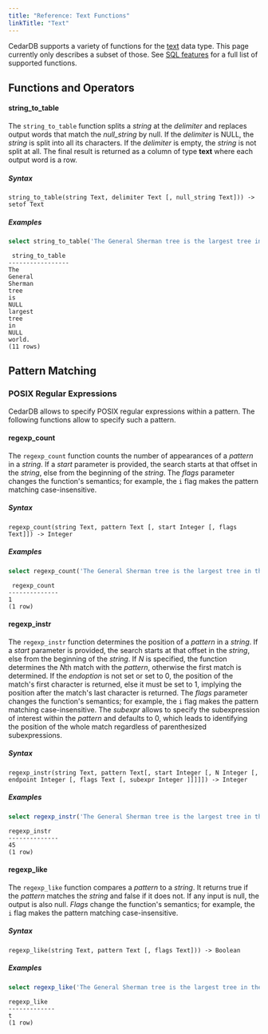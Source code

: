 ```yaml
---
title: "Reference: Text Functions"
linkTitle: "Text"
---
```


CedarDB supports a variety of functions for the [text](/docs/references/datatypes/text) data type. This page currently
only describes a  subset of those. See [SQL features](/docs/compatibility/sql_features) for a full list of supported
functions.

## Functions and Operators

#### string_to_table

The `string_to_table` function splits a _string_ at the _delimiter_ and replaces output words that match the
_null_string_ by null. If the _delimiter_ is NULL, the _string_ is split into all its characters. If the _delimiter_ is
empty, the _string_ is not split at all.
The final result is returned as a column of type **text** where each output word is a row.

##### **Syntax**

```
string_to_table(string Text, delimiter Text [, null_string Text])) -> setof Text
```

##### **Examples**

```sql
select string_to_table('The General Sherman tree is the largest tree in the world.', ' ', 'the');
```

```
 string_to_table
-----------------
The
General
Sherman
tree
is
NULL
largest
tree
in
NULL
world.
(11 rows)
```

## Pattern Matching

### POSIX Regular Expressions

CedarDB allows to specify POSIX regular expressions within a pattern.
The following functions allow to specify such a pattern.

#### regexp_count

The `regexp_count` function counts the number of appearances of a _pattern_ in a _string_.
If a _start_ parameter is provided, the search starts at that offset in the _string_,  else from the beginning
of the _string_. The _flags_ parameter changes the function's semantics; for example, the `i` flag makes the pattern
matching case-insensitive.

##### **Syntax**

```
regexp_count(string Text, pattern Text [, start Integer [, flags Text]]) -> Integer
```

##### **Examples**

```sql
select regexp_count('The General Sherman tree is the largest tree in the world.', 'Tree', 23, 'i');
```

```
 regexp_count
--------------
1
(1 row)
```

#### regexp_instr

The `regexp_instr` function determines the position of a _pattern_ in a _string_.
If a _start_ parameter is provided, the search starts at that offset in the _string_,  else from the beginning
of the _string_. If _N_ is specified, the function determines the *N*th match with the _pattern_, otherwise the first match
is determined. If the _endoption_ is not set or set to 0, the position of the match's first character is returned,
else it must be set to 1, implying the position after the match's last character is returned.
The _flags_ parameter changes the function's semantics; for example, the `i` flag makes the pattern
matching case-insensitive. The _subexpr_ allows to specify the subexpression of interest within the _pattern_ and
defaults to 0, which leads to identifying the position of the whole match regardless of parenthesized subexpressions.

##### **Syntax**

```
regexp_instr(string Text, pattern Text[, start Integer [, N Integer [, endpoint Integer [, flags Text [, subexpr Integer ]]]]]) -> Integer
```

##### **Examples**

```sql
select regexp_instr('The General Sherman tree is the largest tree in the world.', 'Tree', 23, 1, 1, 'i');
```
```
regexp_instr
--------------
45
(1 row)
```

#### regexp_like

The `regexp_like` function compares a _pattern_ to a _string_. It returns true if the _pattern_ matches the _string_
and false if it does not. If any input is null, the output is also null. _Flags_ change the function's semantics;
for example, the `i` flag makes the pattern matching case-insensitive.

##### **Syntax**

```
regexp_like(string Text, pattern Text [, flags Text])) -> Boolean
```

##### **Examples**

```sql
select regexp_like('The General Sherman tree is the largest tree in the world.', 'Tree.*Largest', 'i');
```
```
regexp_like
-------------
t
(1 row)
```

